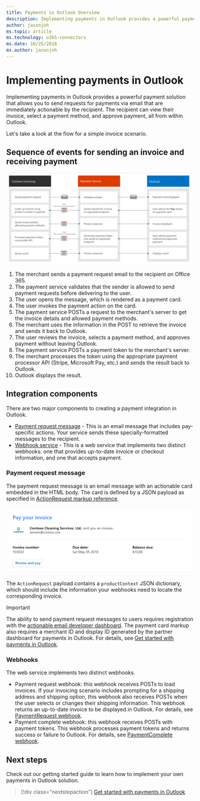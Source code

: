 ```yaml
---
title: Payments in Outlook Overview
description: Implementing payments in Outlook provides a powerful payment solution that allows you to send requests for payments via email that are immediately actionable by the recipient.
author: jasonjoh
ms.topic: article
ms.technology: o365-connectors
ms.date: 10/25/2018
ms.author: jasonjoh
---
```


# Implementing payments in Outlook

Implementing payments in Outlook provides a powerful payment solution that allows you to send requests for payments via email that are immediately actionable by the recipient. The recipient can view their invoice, select a payment method, and approve payment, all from within Outlook.

Let's take a look at the flow for a simple invoice scenario.

## Sequence of events for sending an invoice and receiving payment

![A flow diagram illustrating the sequence of events for an invoice scenario using payments in Outlook](images/payments-flow.png)

1. The merchant sends a payment request email to the recipient on Office 365.
1. The payment service validates that the sender is allowed to send payment requests before delivering to the user.
1. The user opens the message, which is rendered as a payment card.
1. The user invokes the payment action on the card.
1. The payment service POSTs a request to the merchant's server to get the invoice details and allowed payment methods.
1. The merchant uses the information in the POST to retrieve the invoice and sends it back to Outlook.
1. The user reviews the invoice, selects a payment method, and approves payment without leaving Outlook.
1. The payment service POSTs a payment token to the merchant's server.
1. The merchant processes the token using the appropriate payment processor API (Stripe, Microsoft Pay, etc.) and sends the result back to Outlook.
1. Outlook displays the result.

## Integration components

There are two major components to creating a payment integration in Outlook.

- [Payment request message](#payment-request-message) - This is an email message that includes pay-specific actions. Your service sends these specially-formatted messages to the recipient.
- [Webhook service](#webhooks) - This is a web service that implements two distinct webhooks: one that provides up-to-date invoice or checkout information, and one that accepts payment.

### Payment request message

The payment request message is an email message with an actionable card embedded in the HTML body. The card is defined by a JSON payload as specified in [ActionRequest markup reference](action-request.md).

![A screenshot of a payment request message in Outlook](images/payment-request-message.PNG)

The `ActionRequest` payload contains a `productContext` JSON dictionary, which should include the information your webhooks need to locate the corresponding invoice.

> [!IMPORTANT]
> The ability to send payment request messages to users requires registration with the [actionable email developer dashboard](../actionable-messages/actionable-email-dev-dashboard.md). The payment card markup also requires a merchant ID and display ID generated by the partner dashboard for payments in Outlook. For details, see [Get started with payments in Outlook](get-started.md).

### Webhooks

The web service implements two distinct webhooks.

- Payment request webhook: this webhook receives POSTs to load invoices. If your invoicing scenario includes prompting for a shipping address and shipping option, this webhook also receives POSTs when the user selects or changes their shipping information. This webhook returns an up-to-date invoice to be displayed in Outlook. For details, see [PaymentRequest webhook](reference.md#paymentrequest-webhook).
- Payment complete webhook: this webhook receives POSTs with payment tokens. This webhook processes payment tokens and returns success or failure to Outlook. For details, see [PaymentComplete webhook](reference.md#paymentcomplete-webhook).

## Next steps

Check out our getting started guide to learn how to implement your own payments in Outlook solution.

> [!div class="nextstepaction"]
> [Get started with payments in Outlook](get-started.md)